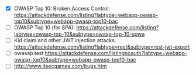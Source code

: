 
- [x] OWASP Top 10: Broken Access Control: https://attackdefense.com/listing?labtype=webapp-owasp-top10&subtype=webapp-owasp-top10-bac
- [ ] OWASP Top 10 (for SPA): https://attackdefense.com/listing?labtype=owasp-top-10&subtype=owasp-top-10-spwa
- [ ] Kid claim and other JWT injection attacks: https://attackdefense.com/listing?labtype=rest&subtype=rest-jwt-expert
- [ ] owasap test https://attackdefense.com/listingnoauth?labtype=webapp-owasp-top10&subtype=webapp-owasp-top10-bac
- [ ] http://www.itsecgames.com/bugs.htm
